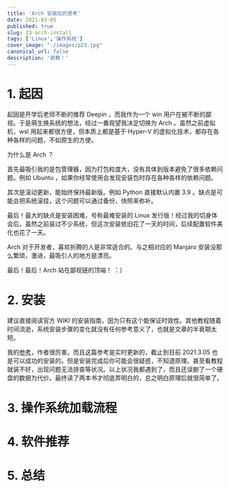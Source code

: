 ```yaml
---
title: 'Arch 安装后的思考'
date: 2021-03-05
published: true
slug: 23-arch-install
tags: ['Linux','操作系统']
cover_image: "./images/p23.jpg"
canonical_url: false
description: '邪教！'
---
```


# 1. 起因

起因是开学后老师不断的推荐 Deepin ，而我作为一个 win 用户在被不断的鄙视。于是萌生换系统的想法，经过一番观望我决定切换为 Arch 。虽然之前虚拟机，wsl 用起来都很方便，但本质上都是基于 Hyper-V 的虚拟化技术，都存在各种各样的问题，不如原生的方便。

为什么是 Arch ？

首先最吸引我的是包管理器，因为打包粒度大，没有具体到版本避免了很多依赖问题。例如 Ubuntu ，如果你经常使用会发现安装包时存在各种各样的依赖问题。

其次是滚动更新，能始终保持最新版。例如 Python 直接默认内置 3.9 。缺点是可能会把系统滚挂，这个问题可以通过备份，快照来弥补。

最后！最大的缺点是安装困难，号称最难安装的 Linux 发行版！经过我的切身体会后，虽然之前装过不少系统，但这次安装依旧花了一天的时间，后续配置软件美化也花了一天。

Arch 对于开发者，喜欢折腾的人是非常适合的。与之相对应的 Manjaro 安装没那么繁琐，激进，最吸引人的地方是漂亮。

最后！最后！Arch 站在鄙视链的顶端！ ：）

# 2. 安装

建议直接阅读官方 WIKI 的安装指南，因为只有这个能保证时效性。其他教程随着时间流逝，系统安装步骤的变化就没有任何参考意义了，也就是文章的半衰期太短。

我的[参考](https://www.zhihu.com/question/21427410/answer/171867330)，作者很厉害。而且这篇参考是实时更新的，截止到目前 2021.3.05 也是可以成功的安装的。但是安装完成后你可能会很疑惑，不知道原理。甚至看教程就装不好，出现问题无法排查等状况。以上状况我都遇到了，而且还误删了一个硬盘的数据为代价。最终读了两本书才彻底弄明白的，总之明白原理后就很简单了。

# 3. 操作系统加载流程

# 4. 软件推荐

# 5. 总结
